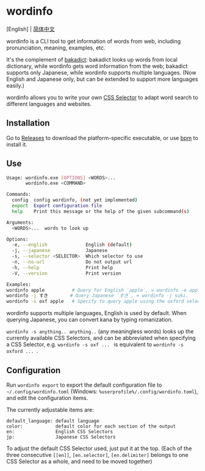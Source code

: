 # wordinfo

[English] | [简体中文](./docs/README.zh-CN.md)

wordinfo is a CLI tool to get information of words from web, including pronunciation, meaning, examples, etc.

It's the complement of [bakadict](https://github.com/flaribbit/bakadict): bakadict looks up words from local dictionary, while wordinfo gets word information from the web; bakadict supports only Japanese, while wordinfo supports multiple languages. (Now English and Japanese only, but can be extended to support more languages easily.)

wordinfo allows you to write your own [CSS Selector](https://developer.mozilla.org/en-US/docs/Web/CSS/CSS_selectors) to adapt word search to different languages and websites.

## Installation

Go to [Releases](https://github.com/lxl66566/wordinfo/releases) to download the platform-specific executable, or use [bpm](https://github.com/lxl66566/bpm) to install it.

## Use

```sh
Usage: wordinfo.exe [OPTIONS] <WORDS>...
       wordinfo.exe <COMMAND>

Commands:
  config  config wordinfo, (not yet implemented)
  export  Export configuration file
  help    Print this message or the help of the given subcommand(s)

Arguments:
  <WORDS>...  words to look up

Options:
  -e, --english              English (default)
  -j, --japanese             Japanese
  -s, --selector <SELECTOR>  Which selector to use
  -n, --no-url               Do not output url
  -h, --help                 Print help
  -V, --version              Print version

Examples:
wordinfo apple          # Query for English `apple`, = wordinfo -e apple
wordinfo -j すき        # Query Japanese `すき`, = wordinfo -j suki.
wordinfo -s oxf apple   # Specify to query apple using the oxford selector.
```

wordinfo supports multiple languages, English is used by default. When querying Japanese, you can convert kana by typing romanization.

`wordinfo -s anything.. anything..` (any meaningless words) looks up the currently available CSS Selectors, and can be abbreviated when specifying a CSS Selector, e.g. `wordinfo -s oxf ... ` is equivalent to `wordinfo -s oxford ... `.

## Configuration

Run `wordinfo export` to export the default configuration file to `~/.config/wordinfo.toml` (Windows: `%userprofile%/.config/wordinfo.toml`), and edit the configuration items.

The currently adjustable items are:

```
default_language: default language
color:            default color for each section of the output
en:               English CSS Selectors
jp:               Japanese CSS Selectors

```

To adjust the default CSS Selector used, just put it at the top. (Each of the three consecutive `[[en]]`, `[en.selector]`, `[en.delimiter]` belongs to one CSS Selector as a whole, and need to be moved together)
